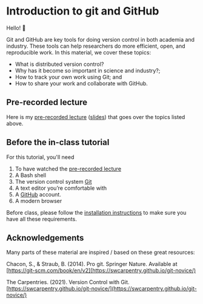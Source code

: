 # Introduction to git and GitHub

Hello! 👋 

Git and GitHub are key tools for doing version control in both academia and industry. These tools can help researchers do more efficient, open, and reproducible work. In this material, we cover these topics:

* What is distributed version control?
* Why has it become so important in science and industry?;
* How to track your own work using Git; and
* How to share your work and collaborate with GitHub.


## Pre-recorded lecture
Here is my [pre-recorded lecture](https://youtu.be/b0ETTTKfu2Y) ([slides](https://github.com/koudyk/intro_git_github/blob/main/1-pre-recorded-material/pre-recorded_lecture_slides.pdf)) that goes over the topics listed above.


## Before the in-class tutorial
For this tutorial, you'll need

1. To have watched the [pre-recorded lecture](https://youtu.be/b0ETTTKfu2Y)
2. A Bash shell
3. The version control system [Git](https://git-scm.com/)
4. A text editor you’re comfortable with 
5. A [GitHub](https://github.com/) account.
6. A modern browser

Before class, please follow the [installation instructions](https://github.com/koudyk/intro_git_github/blob/main/2-in-class-tutorial/2_installation_instructions.md) to make sure you have all these requirements.





## Acknowledgements
Many parts of these material are inspired / based on these great resources:

Chacon, S., & Straub, B. (2014). Pro git. Springer Nature. Available at [https://git-scm.com/book/en/v2](https://swcarpentry.github.io/git-novice/)

The Carpentries. (2021). Version Control with Git. [https://swcarpentry.github.io/git-novice/](https://swcarpentry.github.io/git-novice/)